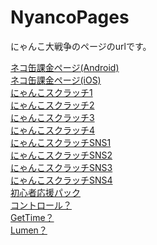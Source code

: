 # NyancoPages
にゃんこ大戦争のページのurlです。

<a href="https://ponosgames.com/information/appli/battlecats/purchase/android/nekokan_buy_1.html">ネコ缶課金ページ(Android)</a><br>
<a href="https://ponosgames.com/information/appli/battlecats/purchase/ios/nekokan_buy_1.html">ネコ缶課金ページ(iOS)</a><br>
<a href="https://ponosgames.com/information/appli/battlecats/scratch/index_001.html">にゃんこスクラッチ1</a><br>
<a href="https://ponosgames.com/information/appli/battlecats/scratch/index_002.html">にゃんこスクラッチ2</a><br>
<a href="https://ponosgames.com/information/appli/battlecats/scratch/index_003.html">にゃんこスクラッチ3</a><br>
<a href="https://ponosgames.com/information/appli/battlecats/scratch/index_004.html">にゃんこスクラッチ4</a><br>
<a href="https://ponosgames.com/information/appli/battlecats/scratch/sns_001.html">にゃんこスクラッチSNS1</a><br>
<a href="https://ponosgames.com/information/appli/battlecats/scratch/sns_002.html">にゃんこスクラッチSNS2</a><br>
<a href="https://ponosgames.com/information/appli/battlecats/scratch/sns_003.html">にゃんこスクラッチSNS3</a><br>
<a href="https://ponosgames.com/information/appli/battlecats/scratch/sns_004.html">にゃんこスクラッチSNS4</a><br>
<a href="https://ponosgames.com/information/appli/battlecats/purchase/android/beginner_1.html">初心者応援パック</a><br>
<a href="https://nyanko-events.ponosgames.com/control/event_update/battlecats/control.json">コントロール？</a><br>
<a href="https://nyanko-backups.ponosgames.com/?action=getTime">GetTime？</a><br>
<a href="https://nyanko-backups.ponosgames.com/index.php">Lumen？</a><br>
